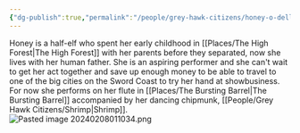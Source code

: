 ```yaml
---
{"dg-publish":true,"permalink":"/people/grey-hawk-citizens/honey-o-dell/"}
---
```


Honey is a half-elf who spent her early childhood in [[Places/The High Forest\|The High Forest]] with her parents before they separated, now she lives with her human father. She is an aspiring performer and she can't wait to get her act together and save up enough money to be able to travel to one of the big cities on the Sword Coast to try her hand at showbusiness. For now she performs on her flute in [[Places/The Bursting Barrel\|The Bursting Barrel]] accompanied by her dancing chipmunk, [[People/Grey Hawk Citizens/Shrimp\|Shrimp]].  
![Pasted image 20240208011034.png](/img/user/Z_Attachments/Pasted%20image%2020240208011034.png)